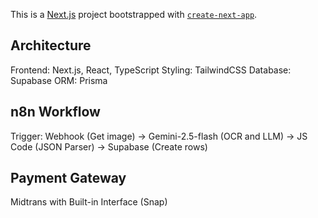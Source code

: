 This is a [Next.js](https://nextjs.org) project bootstrapped with [`create-next-app`](https://nextjs.org/docs/app/api-reference/cli/create-next-app).

## Architecture

Frontend: Next.js, React, TypeScript
Styling: TailwindCSS
Database: Supabase
ORM: Prisma

## n8n Workflow

Trigger: Webhook (Get image) -> Gemini-2.5-flash (OCR and LLM) -> JS Code (JSON Parser) -> Supabase (Create rows)

## Payment Gateway

Midtrans with Built-in Interface (Snap)